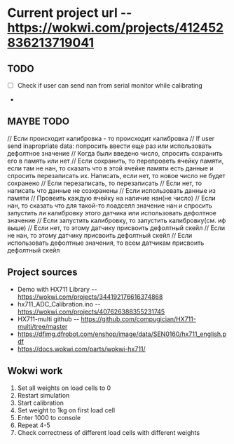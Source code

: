 # Current project url -- https://wokwi.com/projects/412452836213719041

## TODO
- [ ] Check if user can send nan from serial monitor while calibrating
- 

## MAYBE TODO
// Если происходит калибровка - то происходит калибровка
// If user send inapropriate data: попросить ввести еще раз или использовать дефолтное значение
// Когда были введено число, спросить сохранить его в память или нет
    // Если сохранить, то перепроветь ячейку памяти, если там не нан, то сказать что в этой ячейке памяти есть данные и спросить перезаписать их. Написать, если нет, то новое число не будет сохранено
    // Если перезаписать, то перезаписать
    // Если нет, то написать что данные не созхранены
// Если использовать данные из памяти
// Провеить каждую ячейку на наличие нан(не число)
    // Если нан, то сказать что для такой-то лоадселл значение нан и спросить запустить ли калибровку этого датчика или использовать дефолтное значение
    // Если запустить калибровку, то запустить калибровку(см. иф выше)
    // Если нет, то этому датчику присвоить дефолтный скейл
    // Если не нан, то этому датчику присвоить дефолтный скейл
// Если использовать дефолтные значения, то всем датчикам присвоить дефолтный скейл

## Project sources

- Demo with HX711 Library -- https://wokwi.com/projects/344192176616374868
- hx711_ADC_Calibration.ino -- https://wokwi.com/projects/407626388355231745
- HX711-multi github -- https://github.com/compugician/HX711-multi/tree/master
- https://dfimg.dfrobot.com/enshop/image/data/SEN0160/hx711_english.pdf
- https://docs.wokwi.com/parts/wokwi-hx711/


## Wokwi work

1. Set all weights on load cells to 0
2. Restart simulation
3. Start calibration
4. Set weight to 1kg on first load cell
5. Enter 1000 to console
6. Repeat 4-5
7. Check correctness of different load cells with different weights